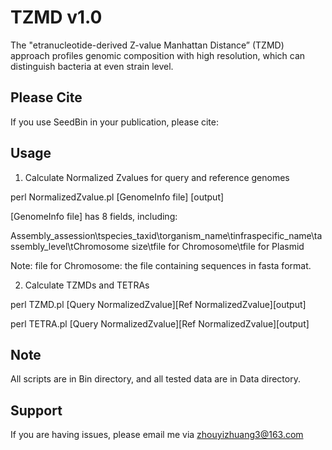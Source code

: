 # TZMD v1.0
 The "etranucleotide-derived Z-value Manhattan Distance” (TZMD) approach profiles genomic composition with high resolution, which can distinguish bacteria at even strain level. 
 
 ## Please Cite ##
If you use SeedBin in your publication, please cite:

## Usage ##
1. Calculate Normalized Zvalues for query and reference genomes

perl NormalizedZvalue.pl [GenomeInfo file] [output]

[GenomeInfo file] has 8 fields, including:

 Assembly_assession\tspecies_taxid\torganism_name\tinfraspecific_name\tassembly_level\tChromosome size\tfile for Chromosome\tfile for Plasmid
 
Note: file for Chromosome: the file containing sequences in fasta format.
  
2. Calculate TZMDs and TETRAs

 perl TZMD.pl [Query NormalizedZvalue][Ref NormalizedZvalue][output]
 
 perl TETRA.pl [Query NormalizedZvalue][Ref NormalizedZvalue][output]

## Note ##
All scripts are in Bin directory, and all tested data are in Data directory.

## Support ##
If you are having issues, please email me via zhouyizhuang3@163.com
